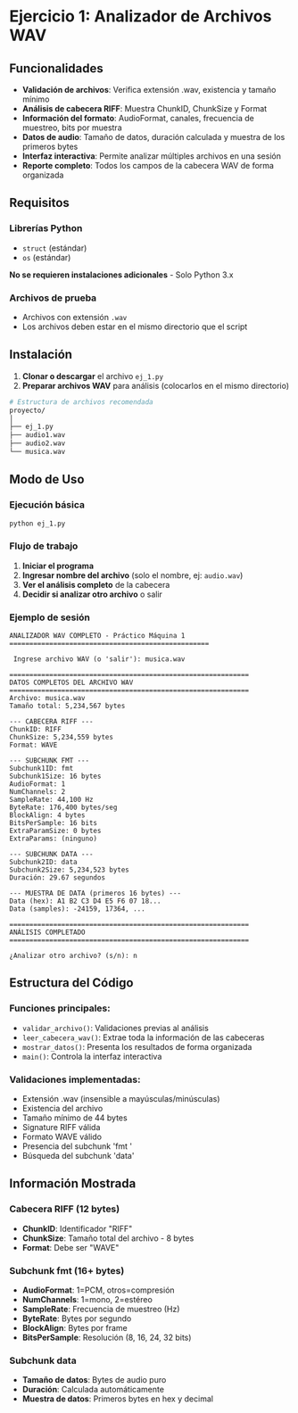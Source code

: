 # Ejercicio 1: Analizador de Archivos WAV

## Funcionalidades

- **Validación de archivos**: Verifica extensión .wav, existencia y tamaño mínimo
- **Análisis de cabecera RIFF**: Muestra ChunkID, ChunkSize y Format
- **Información del formato**: AudioFormat, canales, frecuencia de muestreo, bits por muestra
- **Datos de audio**: Tamaño de datos, duración calculada y muestra de los primeros bytes
- **Interfaz interactiva**: Permite analizar múltiples archivos en una sesión
- **Reporte completo**: Todos los campos de la cabecera WAV de forma organizada

## Requisitos

### Librerías Python
- `struct` (estándar)
- `os` (estándar)

**No se requieren instalaciones adicionales** - Solo Python 3.x

### Archivos de prueba
- Archivos con extensión `.wav`
- Los archivos deben estar en el mismo directorio que el script

## Instalación

1. **Clonar o descargar** el archivo `ej_1.py`
2. **Preparar archivos WAV** para análisis (colocarlos en el mismo directorio)

```bash
# Estructura de archivos recomendada
proyecto/
│
├── ej_1.py
├── audio1.wav
├── audio2.wav
└── musica.wav
```

## Modo de Uso

### Ejecución básica
```bash
python ej_1.py
```

### Flujo de trabajo
1. **Iniciar el programa**
2. **Ingresar nombre del archivo** (solo el nombre, ej: `audio.wav`)
3. **Ver el análisis completo** de la cabecera
4. **Decidir si analizar otro archivo** o salir

### Ejemplo de sesión
```
ANALIZADOR WAV COMPLETO - Práctico Máquina 1
==================================================

 Ingrese archivo WAV (o 'salir'): musica.wav

============================================================
DATOS COMPLETOS DEL ARCHIVO WAV
============================================================
Archivo: musica.wav
Tamaño total: 5,234,567 bytes

--- CABECERA RIFF ---
ChunkID: RIFF
ChunkSize: 5,234,559 bytes
Format: WAVE

--- SUBCHUNK FMT ---
Subchunk1ID: fmt 
Subchunk1Size: 16 bytes
AudioFormat: 1
NumChannels: 2
SampleRate: 44,100 Hz
ByteRate: 176,400 bytes/seg
BlockAlign: 4 bytes
BitsPerSample: 16 bits
ExtraParamSize: 0 bytes
ExtraParams: (ninguno)

--- SUBCHUNK DATA ---
Subchunk2ID: data
Subchunk2Size: 5,234,523 bytes
Duración: 29.67 segundos

--- MUESTRA DE DATA (primeros 16 bytes) ---
Data (hex): A1 B2 C3 D4 E5 F6 07 18...
Data (samples): -24159, 17364, ...

============================================================
ANÁLISIS COMPLETADO
============================================================

¿Analizar otro archivo? (s/n): n
```

## Estructura del Código

### Funciones principales:
- `validar_archivo()`: Validaciones previas al análisis
- `leer_cabecera_wav()`: Extrae toda la información de las cabeceras
- `mostrar_datos()`: Presenta los resultados de forma organizada
- `main()`: Controla la interfaz interactiva

### Validaciones implementadas:
- Extensión .wav (insensible a mayúsculas/minúsculas)
- Existencia del archivo
- Tamaño mínimo de 44 bytes
- Signature RIFF válida
- Formato WAVE válido
- Presencia del subchunk 'fmt '
- Búsqueda del subchunk 'data'

## Información Mostrada

### Cabecera RIFF (12 bytes)
- **ChunkID**: Identificador "RIFF"
- **ChunkSize**: Tamaño total del archivo - 8 bytes
- **Format**: Debe ser "WAVE"

### Subchunk fmt (16+ bytes)
- **AudioFormat**: 1=PCM, otros=compresión
- **NumChannels**: 1=mono, 2=estéreo
- **SampleRate**: Frecuencia de muestreo (Hz)
- **ByteRate**: Bytes por segundo
- **BlockAlign**: Bytes por frame
- **BitsPerSample**: Resolución (8, 16, 24, 32 bits)

### Subchunk data
- **Tamaño de datos**: Bytes de audio puro
- **Duración**: Calculada automáticamente
- **Muestra de datos**: Primeros bytes en hex y decimal
